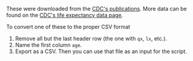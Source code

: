 These were downloaded from the [CDC's publications](https://ftp.cdc.gov/pub/Health_Statistics/NCHS/Publications/NVSR/70-19/).
More data can be found on the [CDC's life expectancy data page](https://www.cdc.gov/nchs/nvss/life-expectancy.htm#data).

To convert one of these to the proper CSV format
1. Remove all but the last header row (the one with `qx`, `lx`, etc.).
2. Name the first column `age`.
3. Export as a CSV. Then you can use that file as an input for the script.
